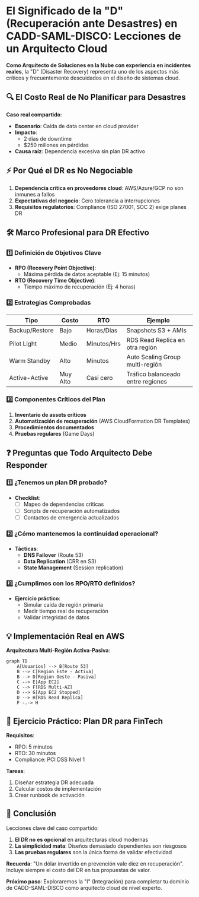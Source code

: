 # **El Significado de la "D" (Recuperación ante Desastres) en CADD-SAML-DISCO: Lecciones de un Arquitecto Cloud**

**Como Arquitecto de Soluciones en la Nube con experiencia en incidentes reales**, la "D" (Disaster Recovery) representa uno de los aspectos más críticos y frecuentemente descuidados en el diseño de sistemas cloud.

## **🔍 El Costo Real de No Planificar para Desastres**

**Caso real compartido**:
- **Escenario**: Caída de data center en cloud provider
- **Impacto**: 
  - 2 días de downtime
  - $250 millones en pérdidas
- **Causa raíz**: Dependencia excesiva sin plan DR activo

## **⚡ Por Qué el DR es No Negociable**

1. **Dependencia crítica en proveedores cloud**: AWS/Azure/GCP no son inmunes a fallos
2. **Expectativas del negocio**: Cero tolerancia a interrupciones
3. **Requisitos regulatorios**: Compliance (ISO 27001, SOC 2) exige planes DR

## **🛠 Marco Profesional para DR Efectivo**

### **1️⃣ Definición de Objetivos Clave**
- **RPO (Recovery Point Objective)**: 
  - Máxima pérdida de datos aceptable (Ej: 15 minutos)
- **RTO (Recovery Time Objective)**:
  - Tiempo máximo de recuperación (Ej: 4 horas)

### **2️⃣ Estrategias Comprobadas**
| **Tipo**       | **Costo** | **RTO**     | **Ejemplo**                     |
|----------------|----------|-------------|----------------------------------|
| Backup/Restore | Bajo     | Horas/Días  | Snapshots S3 + AMIs              |
| Pilot Light    | Medio    | Minutos/Hrs | RDS Read Replica en otra región  |
| Warm Standby   | Alto     | Minutos     | Auto Scaling Group multi-región  |
| Active-Active  | Muy Alto | Casi cero   | Tráfico balanceado entre regiones|

### **3️⃣ Componentes Críticos del Plan**
1. **Inventario de assets críticos**
2. **Automatización de recuperación** (AWS CloudFormation DR Templates)
3. **Procedimientos documentados**
4. **Pruebas regulares** (Game Days)

## **❓ Preguntas que Todo Arquitecto Debe Responder**

### **1️⃣ ¿Tenemos un plan DR probado?**
- **Checklist**:
  - [ ] Mapeo de dependencias críticas
  - [ ] Scripts de recuperación automatizados
  - [ ] Contactos de emergencia actualizados

### **2️⃣ ¿Cómo mantenemos la continuidad operacional?**
- **Tácticas**:
  - **DNS Failover** (Route 53)
  - **Data Replication** (CRR en S3)
  - **State Management** (Session replication)

### **3️⃣ ¿Cumplimos con los RPO/RTO definidos?**
- **Ejercicio práctico**:
  - Simular caída de región primaria
  - Medir tiempo real de recuperación
  - Validar integridad de datos

## **💡 Implementación Real en AWS**

**Arquitectura Multi-Región Activa-Pasiva**:
```mermaid
graph TD
    A[Usuarios] --> B[Route 53]
    B --> C[Region Este - Activa]
    B --> D[Region Oeste - Pasiva]
    C --> E[App EC2]
    C --> F[RDS Multi-AZ]
    D --> G[App EC2 Stopped]
    D --> H[RDS Read Replica]
    F -.-> H
```

## **🚀 Ejercicio Práctico: Plan DR para FinTech**

**Requisitos**:
- RPO: 5 minutos
- RTO: 30 minutos
- Compliance: PCI DSS Nivel 1

**Tareas**:
1. Diseñar estrategia DR adecuada
2. Calcular costos de implementación
3. Crear runbook de activación

## **🎯 Conclusión**

Lecciones clave del caso compartido:
1. **El DR no es opcional** en arquitecturas cloud modernas
2. **La simplicidad mata**: Diseños demasiado dependientes son riesgosos
3. **Las pruebas regulares** son la única forma de validar efectividad

**Recuerda**: "Un dólar invertido en prevención vale diez en recuperación". Incluye siempre el costo del DR en tus propuestas de valor.

**Próximo paso**: Exploraremos la "I" (Integración) para completar tu dominio de CADD-SAML-DISCO como arquitecto cloud de nivel experto.
